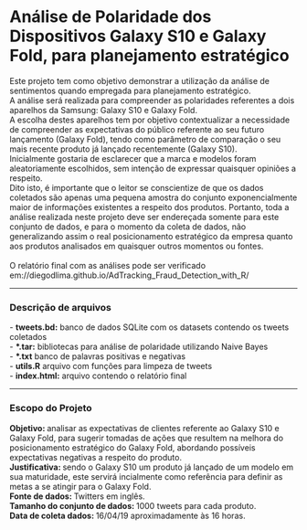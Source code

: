 # Análise de Polaridade dos Dispositivos Galaxy S10 e Galaxy Fold, para planejamento estratégico
Este projeto tem como objetivo demonstrar a utilização da análise de sentimentos quando empregada para planejamento estratégico.<br />
A análise será realizada para compreender as polaridades referentes a dois aparelhos da Samsung: Galaxy S10 e Galaxy Fold.<br />
A escolha destes aparelhos tem por objetivo contextualizar a necessidade de compreender as expectativas do público referente ao seu futuro lançamento (Galaxy Fold), tendo como parâmetro de comparação o seu mais recente produto já lançado recentemente (Galaxy S10).<br />
Inicialmente gostaria de esclarecer que a marca e modelos foram aleatoriamente escolhidos, sem intenção de expressar quaisquer opiniões a respeito.<br />
Dito isto, é importante que o leitor se conscientize de que os dados coletados são apenas uma pequena amostra do conjunto exponencialmente maior de informações existentes a respeito dos produtos. Portanto, toda a análise realizada neste projeto deve ser endereçada somente para este conjunto de dados, e para o momento da coleta de dados, não generalizando assim o real posicionamento estratégico da empresa quanto aos produtos analisados em quaisquer outros momentos ou fontes.<br />
<br />
O relatório final com as análises pode ser verificado em://diegodlima.github.io/AdTracking_Fraud_Detection_with_R/
<hr />

<h3>Descrição de arquivos</h3>
- <b>tweets.bd:</b> banco de dados SQLite com os datasets contendo os tweets coletados<br />
- <b>*.tar:</b> bibliotecas para análise de polaridade utilizando Naive Bayes<br />
- <b>*.txt</b> banco de palavras positivas e negativas<br />
- <b>utils.R</b> arquivo com funções para limpeza de tweets<br />
- <b>index.html:</b> arquivo contendo o relatório final
<hr />
<h3>Escopo do Projeto</h3>
<b>Objetivo: </b>analisar as expectativas de clientes referente ao Galaxy S10 e Galaxy Fold, para sugerir tomadas de ações que resultem na melhora do posicionamento estratégico do Galaxy Fold, abordando possíveis expectativas negativas a respeito do produto.<br />
<b>Justificativa: </b>sendo o Galaxy S10 um produto já lançado de um modelo em sua maturidade, este servirá incialmente como referência para definir as metas a se atingir para o Galaxy Fold.<br />
<b>Fonte de dados: </b>Twitters em inglês.<br />
<b>Tamanho do conjunto de dados: </b>1000 tweets para cada produto.<br />
<b>Data de coleta dados: </b>16/04/19 aproximadamente às 16 horas.<br />
